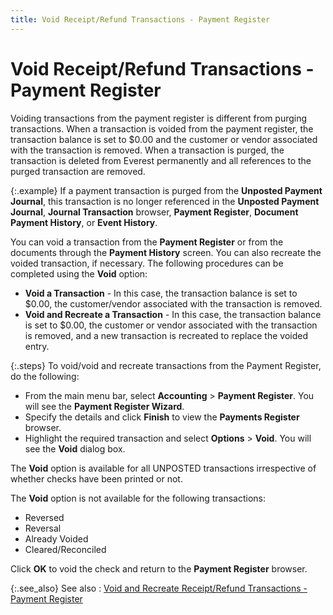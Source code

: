 ```yaml
---
title: Void Receipt/Refund Transactions - Payment Register
---
```


# Void Receipt/Refund Transactions - Payment Register


Voiding transactions from the payment register is different from purging  transactions. When a transaction is voided from the payment register,  the transaction balance is set to $0.00 and the customer or vendor associated  with the transaction is removed. When a transaction is purged, the transaction  is deleted from Everest permanently and all references to the purged transaction  are removed.


{:.example}
If a payment transaction is purged from the  **Unposted Payment Journal**, this  transaction is no longer referenced in the **Unposted 
 Payment Journal**, **Journal Transaction**  browser, **Payment Register**, **Document Payment History**, or **Event 
 History**.


You can void a transaction from the **Payment 
 Register** or from the documents through the **Payment 
 History** screen. You can also recreate the voided transaction, if  necessary. The following procedures can be completed using the **Void**  option:

- **Void 
 a Transaction** - In this case, the transaction balance is set to  $0.00, the customer/vendor associated with the transaction is removed.
- **Void 
 and Recreate a Transaction** - In this case, the transaction balance  is set to $0.00, the customer or vendor associated with the transaction  is removed, and a new transaction is recreated to replace the voided entry.



{:.steps}
To void/void and recreate transactions from  the Payment Register, do the following:

- From the main  menu bar, select **Accounting** >  **Payment Register**. You will see  the **Payment Register Wizard**.
- Specify the  details and click **Finish** to view  the **Payments Register** browser.
- Highlight the  required transaction and select **Options**  > **Void**. You will see the **Void**  dialog box.



The **Void** option is available  for all UNPOSTED transactions irrespective of whether checks have been  printed or not.


The **Void** option is not available  for the following transactions:

- Reversed
- Reversal
- Already Voided
- Cleared/Reconciled



Click **OK** to void the check and  return to the **Payment Register**  browser.


{:.see_also}
See also
: [Void  and Recreate Receipt/Refund Transactions - Payment Register]({{site.acc_baseurl}}/payment-register/wizard/browser/voiding-and-recreating-transactions/void_and_recreate_trans_rpt_jrnl.html)
